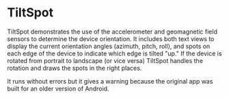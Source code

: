# TiltSpot
TiltSpot demonstrates the use of the accelerometer and geomagnetic field sensors to determine the device orientation. It includes both text views to display the current orientation angles (azimuth, pitch, roll), and spots on each edge of the device to indicate which edge is tilted "up." If the device is rotated from portrait to landscape (or vice versa) TiltSpot handles the rotation and draws the spots in the right places.

It runs without errors but it gives a warning because the original app was built for an older version of Android.

